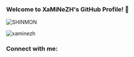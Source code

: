 ### Welcome to XaMiNeZH's GitHub Profile! 👋

![SHINMON](https://github.com/XaMiNeZH/xaminezh/assets/83660369/ca7f6663-5cf1-4418-baeb-5537f8c67dc7)
<p align="left"> <img src="https://komarev.com/ghpvc/?username=xaminezh&label=Profile%20views&color=0e75b6&style=flat" alt="xaminezh" /> </p>

<h3 align="left">Connect with me:</h3>
<p align="left">
</p>


<!--
**XaMiNeZH/xaminezh** is a ✨ _special_ ✨ repository because its `README.md` (this file) appears on your GitHub profile.
About Me

Hey there! I'm a first-year Computer Science student with a passion for debloating, customizing, and debugging both Windows and Linux systems. I thoroughly enjoy discovering open-source projects of UI elements like Windows UI, Discord UI, and various web browsers.

Interests

    Debloating & Customizing: I love optimizing my system's performance by removing unnecessary bloatware and customizing its appearance to suit my preferences.
    Debugging: Troubleshooting issues on both Windows and Linux systems is something I find incredibly rewarding.
    Gaming on Low-End Hardware: Despite having a low-end laptop, I enjoy playing games like Fortnite, Apex Legends, CS:GO, R6S, and Payday. I'm always on the lookout for tweaks to optimize my gaming experience on such hardware.
    Discovering Open Source Projects: I have a keen interest in discovering and exploring open-source projects related to UI elements like Windows UI, Discord UI, and various web browsers.
    Playing Video Games: I'm an avid gamer and enjoy spending my free time playing video games.
    Football Enthusiast: I am a big fan of watching and playing football, especially the Premier League and Champions League.

Learning

    Currently diving into algorithms and Python as part of my Computer Science curriculum.
    Exploring more advanced topics on Windows and progressing from basics to aiming for an advanced level on Linux.
    Currently studying Math Sup - premier semestre:
        Logique et algèbre
        Analyse
        Algèbre et arithmétique
    In Math Sup - second semestre:
        Compléments d'analyse
        Algèbre linéaire et géométrie
        Probabilités

Tools & Environment

    I primarily use Jupyter Notebook and Visual Studio Code for coding, especially for my university projects.
    Actively working on optimizing Windows for gaming and lightweight experiences.

<h3 align="left">Languages and Tools:</h3>
<p align="left"> <a href="https://aws.amazon.com" target="_blank" rel="noreferrer"> <img src="https://raw.githubusercontent.com/devicons/devicon/master/icons/amazonwebservices/amazonwebservices-original-wordmark.svg" alt="aws" width="40" height="40"/> </a> <a href="https://azure.microsoft.com/en-in/" target="_blank" rel="noreferrer"> <img src="https://www.vectorlogo.zone/logos/microsoft_azure/microsoft_azure-icon.svg" alt="azure" width="40" height="40"/> </a> <a href="https://www.docker.com/" target="_blank" rel="noreferrer"> <img src="https://raw.githubusercontent.com/devicons/devicon/master/icons/docker/docker-original-wordmark.svg" alt="docker" width="40" height="40"/> </a> <a href="https://git-scm.com/" target="_blank" rel="noreferrer"> <img src="https://www.vectorlogo.zone/logos/git-scm/git-scm-icon.svg" alt="git" width="40" height="40"/> </a> <a href="https://kubernetes.io" target="_blank" rel="noreferrer"> <img src="https://www.vectorlogo.zone/logos/kubernetes/kubernetes-icon.svg" alt="kubernetes" width="40" height="40"/> </a> <a href="https://www.linux.org/" target="_blank" rel="noreferrer"> <img src="https://raw.githubusercontent.com/devicons/devicon/master/icons/linux/linux-original.svg" alt="linux" width="40" height="40"/> </a> <a href="https://nodejs.org" target="_blank" rel="noreferrer"> <img src="https://raw.githubusercontent.com/devicons/devicon/master/icons/nodejs/nodejs-original-wordmark.svg" alt="nodejs" width="40" height="40"/> </a> <a href="https://www.python.org" target="_blank" rel="noreferrer"> <img src="https://raw.githubusercontent.com/devicons/devicon/master/icons/python/python-original.svg" alt="python" width="40" height="40"/> </a> </p>


Operating Systems

I'm proficient in Windows and recently started exploring Linux Mint (still a newbie, but eager to learn more!).

Connect with Me

    Discord: xaminezh
    Twitter: XaMiNeZH
    Reddit: XaMiNeZH

Let's Connect!
 my discord server : https://discord.gg/t2CJf66VSS

<h3 align="left">Support:</h3>
<p><a href="https://ko-fi.com/XaMiNeZH"> <img align="left" src="https://cdn.ko-fi.com/cdn/kofi3.png?v=3" height="50" width="210" alt="XaMiNeZH" /></a></p><br><br>


Feel free to reach out to me on Discord, Twitter, or Reddit! I'm always up for discussions, collaborations, or just a friendly chat about tech, gaming, or anything else!
